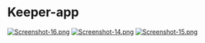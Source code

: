 # Keeper-app

[![Screenshot-16.png](https://i.postimg.cc/G3vGst5Y/Screenshot-16.png)](https://postimg.cc/HjsVqYHs)
[![Screenshot-14.png](https://i.postimg.cc/PJbDGVwK/Screenshot-14.png)](https://postimg.cc/7J6h0VXT)
[![Screenshot-15.png](https://i.postimg.cc/4yRcSRmm/Screenshot-15.png)](https://postimg.cc/0MZrz3Gs)
